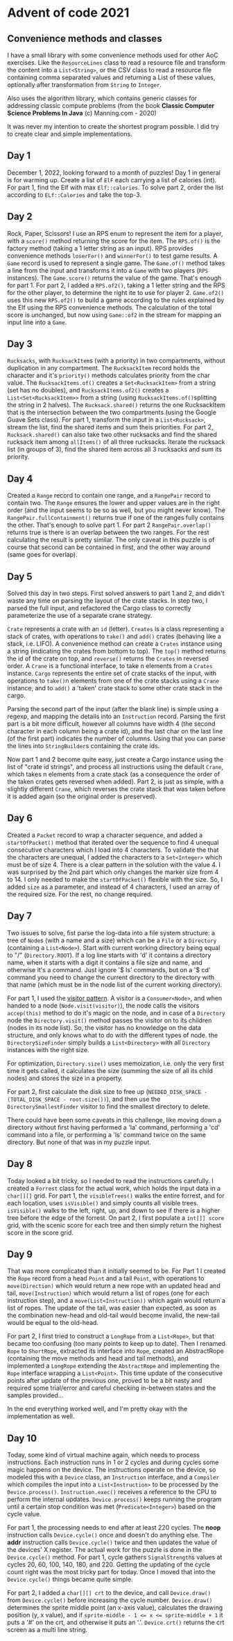 # Advent of code 2021

## Convenience methods and classes
I have a small library with some convenience methods used for other AoC exercises. Like the ```ResourceLines``` class 
to read a resource file and transform the content into a ```List<String>```, or the CSV class to read a resource 
file containing comma separated values and returning a List of these values, optionally after transformation from 
```String``` to ```Integer```.

Also uses the algorithm library, which contains generic classes for addressing classic compute problems (from the book 
**Classic Computer Science Problems In Java** (c) Manning.com - 2020) 

It was never my intention to create the shortest program possible. I did try to create clear and simple implementations.

## Day 1
December 1, 2022, looking forward to a month of puzzles! Day 1 in general is for warming up. Create a list of 
```ElF``` each carrying a list of calories (int). For part 1, find the Elf with max ```Elf::calories```. To solve
part 2, order the list according to ```ELf::Calories``` and take the top-3.

## Day 2
Rock, Paper, Scissors! I use an RPS enum to represent the item for a player, with a ```score()``` method returning the
score for the item. The ```RPS.of()``` is the factory method (taking a 1 letter string as an input). RPS provides
convenience methods ```loserFor()``` and ```winnerFor()``` to test game results.
A ```Game``` record is used to represent a single game. The ```Game.of()``` method takes a line from the input and 
transforms it into a ```Game``` with two players (```RPS``` instances). The ```Game.score()``` returns the value of the 
game. That's enough for part 1.
For part 2, I added a ```RPS.of2()```, taking a 1 letter string and the RPS for the other player, to determine the right
ite to use for player 2. ```Game.of2()``` uses this new ```RPS.of2()``` to build a game according to the rules explained
by the Elf using the RPS convenience methods. The calculation of the total score is unchanged, but now using 
```Game::of2``` in the stream for mapping an input line into a ```Game```.

## Day 3
```Rucksacks```, with ```RucksackItem```s (with a priority) in two compartments, without duplication in any compartment.
The ```RucksackItem``` record holds the character and it's ```priority()``` methods calculates priority from the char
value. The ```RucksackItems.of()``` creates a ```Set<RucksackItem>``` from  a string (set has no doubles), and
```RucksackItems.of2()``` creates a ```List<Set<RucksackItem>>``` from a string (using ```RucksackItems.of()```splitting
the string in 2 halves).
The ```Rucksack.shared()``` returns the one RucksackItem that is the intersection between the two compartments (using 
the Google Guave Sets class). For part 1, transform the input in a ```List<Rucksack>```, stream the list, find the shared
items and sum theis priorities. For part 2, ```Rucksack.shared()``` can also take two other rucksacks and find the shared
rucksack item among ```allItems()``` of all three rucksacks. Iterate the rucksack list (in groups of 3), find the
shared item across all 3 rucksacks and sum its priority.

## Day 4
Created a ```Range``` record to contain one range, and a ```RangePair``` record to contain two. The ```Range``` ensures
the lower and upper values are in the right order (and the input seems to be so as well, but you might never know). The 
```RangePair.fullContainment()``` returns true if one of the ranges fully contains the other. That's enough to
solve part 1. For part 2 ```RangePair.overlap()``` returns true is there is an overlap between the two ranges. For the
rest calculating the result is pretty similar. 
The only caveat in this puzzle is of course that second can be contained in first, and the other way around (same goes for overlap).

## Day 5
Solved this day in two steps. First solved answers to part 1 and 2, and didn't waste any time on parsing the layout
of the crate stacks. In step two, I parsed the full input, and refactored the Cargo class to correctly parameterize
the use of a separate crane strategy.

```Crate``` represents a crate with an ```id``` (letter). ```Creates``` is a class representing a stack of 
crates, with operations to ```take()``` and ```add()``` crates (behaving like a stack, i.e. LIFO). A convenience
method can create a ```Crates``` instance using a string (indicating the crates from bottom to top). The ```top()``` 
method returns the id of the crate on top, and ```reverse()``` returns the ```Crates``` in reversed order. 
A ```Crane``` is a functional interface, to take n elements from a ```Crates``` instance. ```Cargo``` represents the 
entire set of crate stacks of the input, with operations to ```take()```n elements from one of the crate stacks using 
a ```Crane``` instance, and to ```add()``` a 'taken' crate stack to some other crate stack in the cargo.

Parsing the second part of the input (after the blank line) is simple using a regexp, and mapping the details into
an ```Instruction``` record. Parsing the first part is a bit more difficult, however all columns have width 4 (the 
second character in each column being a crate id), and the last char on the last line (of the first part) indicates
the number of columns. Using that you can parse the lines into ```StringBuilder```s containing the crate ids.

Now part 1 and 2 become quite easy, just create a Cargo instance using the list of "crate id strings",
and process all instructions using the default ```Crane```, which takes n elements from a crate stack (as a consequence 
the order of the taken crates gets reversed when added). Part 2, is just as simple, with a slightly different 
```Crane```, which reverses the crate stack that was taken before it is added again (so the original order is 
preserved). 

## Day 6
Created a ```Packet``` record to wrap a character sequence, and added a ```startOfPacket()``` method that iterated over 
the sequence to find 4 unequal consecutive characters which I load into 4 characters. To validate the that the 
characters are unequal, I added the characters to a ```Set<Integer>``` which must be of size 4. There is a clear pattern 
in the solution with the value 4.
I was surprised by the 2nd part which only changes the marker size from 4 to 14. I only needed to make the 
```startOfPacket()``` flexible with the size. So, I added ```size``` as a parameter, and instead of 4 characters, I 
used an array of the required size. For the rest, no change required.  

## Day 7
Two issues to solve, fist parse the log-data into a file system structure: a tree of ```Node```s (with a name and a 
size) which can be a ```File``` or a ```Directory``` (containing a ```List<Node>```). Start with current working 
directory being equal to "/" (```Directory.ROOT```). If a log line starts with 'd' it contains a directory name, when 
it starts with a digit it contains a file size and name, and otherwise it's a command. Just ignore '$ ls' commands, 
but  on a '$ cd' command you need to change the current directory to the directory with that name (which must be in the 
node list of the current working directory).

For part 1, I used the [visitor pattern](https://www.gofpatterns.com/behavioral/patterns/visitor-pattern.php). A visitor 
is a ```Consumer<Node>```, and when handed to a node (```Node.visit(visitor)```), the node calls the visitors 
```accep(this)``` method to do it's magic on the node, and in case of a ```Directory``` node the ```Directory.visit()``` 
method passes the visitor on to its children (nodes in its node list).  So, the visitor has no knowledge on the data 
structure, and only knows what to do with the different types of node. the ```DirectorySizeFinder``` simply builds a 
```List<Directory>``` with all ```Directory``` instances with the right size.

For optimization, ```Directory.size()``` uses memoization, i.e. only the very first time it gets called, it calculates 
the size (summing the size of all its child nodes) and stores the size in a property.

For part 2, first calculate the disk size to free up (```NEEDED_DISK_SPACE - (TOTAL_DISK_SPACE - root.size())```), and 
then use the ```DirectorySmallestFinder``` visitor to find the smallest directory to delete.

There could have been some caveats in this challenge, like moving down a directory without first having performed a 'la'
command, performing a 'cd'  command into a file, or performing a 'ls' command twice on the same directory. But none of
that was in my puzzle input.

## Day 8
Today looked a bit tricky, so I needed to read the instructions carefully. I created a ```Forrest``` class for the 
actual work, which holds the input data in a ```char[][]``` grid. 
For part 1, the ```visibleTrees()``` walks the entire forrest, and for each location, uses ```isVisible()``` and simply
counts all visible trees. ```isVisible()``` walks to the left, right, up, and down to see if there is a higher tree 
before the edge of the forrest.
On part 2, I first populate a ```int[]] score``` grid, with the scenic score for each tree and then simply return the
highest score in the score grid.

## Day 9
That was more complicated than it initially seemed to be. For Part 1 I created the ```Rope``` record from a head ```Point``` 
and a tail ```Point```, with operations to ```move(Direction)``` which would return a new rope with an updated head and 
tail, ```move(Instruction)``` which would return a list of ropes (one for each instruction step), and a 
```move(List<Instruction))``` which again would return a list of ropes. The update of the tail, was easier than 
expected, as soon as the combination new-head and old-tail would become invalid, the new-tail would be equal to the 
old-head.

For part 2, I first tried to construct a ```LongRope``` from a ```List<Rope>```, but that became too confusing (too 
many points to keep up to date). Then I renamed ```Rope``` to ```ShortRope```, extracted its interface into ```Rope```, 
created an AbstractRope (containing the move methods and head and tail methods), and implemented a ```LongRope``` 
extending the ```AbstractRope``` and implementing the ```Rope``` interface wrapping a ```List<Point>```. This time 
update of the consecutive points after update of the previous one, proved to be a bit nasty and required some 
trial/error and careful checking in-between states and the samples provided...

In the end everything worked well, and I'm pretty okay with the implementation as well.

## Day 10
Today, some kind of virtual machine again, which needs to process instructions. Each instruction runs in 1 or 2 cycles
and during cycles some magic happens on the device. The instructions operate on the device, so modeled this with a 
```Device``` class, an ```Instruction``` interface, and a ```Compiler``` which compiles the input into a 
```List<Instruction>``` to be processed by the ```Device.process()```. ```Instruction.exec()``` receives a reference to
the CPU to perform the internal updates. ```Device.process()``` keeps running the program until a certain stop condition
was met (```Predicate<Integer>```) based on the cycle value.

For part 1, the processing needs to end after at least 220 cycles. The **noop** instruction calls ```Device.cycle()``` 
once and doesn't do anything else. The **addr** instruction calls ```Device.cycle()``` twice and then updates the value
of the devices' X register. The actual work for the puzzle is done in the ```Device.cycle()``` method. For part 1, cycle 
gathers ```SignalStrength```s values at cycles 20, 60, 100, 140, 180, and 220. Getting the updating of the cycle count 
right was the most tricky part for today. Once I moved that into the ```Device.cycle()``` things became quite simple.

For part 2, I added a ```char[][] crt``` to the device, and call ```Device.draw()``` from ```Device.cycle()``` before 
increasing the cycle number. ```Device.draw()``` determines the sprite middle point (an x-axis value), calculates the 
drawing position (y, x value), and if ```sprite-middle - 1 <= x <= sprite-middle + 1``` it puts a '#' on the crt,
and otherwise it puts an '.'. ```Device.crt()``` returns the crt screen as a multi line string.

